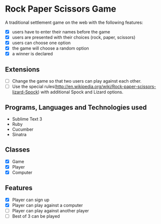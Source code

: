 Rock Paper Scissors Game
=========================

A traditional settlement game on the web with the following features:
- [x] users have to enter their names before the game
- [x] users are presented with their choices (rock, paper, scissors)
- [x] users can choose one option
- [x] the game will choose a random option
- [x] a winner is declared

Extensions
--------
- [ ] Change the game so that two users can play against each other. 
- [ ] Use the special rules(http://en.wikipedia.org/wiki/Rock-paper-scissors-lizard-Spock) with additional Spock and Lizard options.

Programs, Languages and Technologies used
------------------------------------------
- Sublime Text 3
- Ruby
- Cucumber
- Sinatra

Classes
-------
- [x] Game
- [x] Player
- [x] Computer

Features
--------
- [x] Player can sign up
- [x] Player can play against a computer
- [ ] Player can play against another player
- [ ] Best of 3 can be played